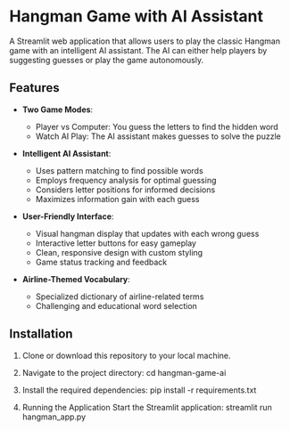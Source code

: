 # Hangman Game with AI Assistant

A Streamlit web application that allows users to play the classic Hangman game with an intelligent AI assistant. The AI can either help players by suggesting guesses or play the game autonomously.

## Features

- **Two Game Modes**:
  - Player vs Computer: You guess the letters to find the hidden word
  - Watch AI Play: The AI assistant makes guesses to solve the puzzle

- **Intelligent AI Assistant**:
  - Uses pattern matching to find possible words
  - Employs frequency analysis for optimal guessing
  - Considers letter positions for informed decisions
  - Maximizes information gain with each guess

- **User-Friendly Interface**:
  - Visual hangman display that updates with each wrong guess
  - Interactive letter buttons for easy gameplay
  - Clean, responsive design with custom styling
  - Game status tracking and feedback

- **Airline-Themed Vocabulary**:
  - Specialized dictionary of airline-related terms
  - Challenging and educational word selection

## Installation

1. Clone or download this repository to your local machine.

2. Navigate to the project directory:
   cd hangman-game-ai

3. Install the required dependencies:
    pip install -r requirements.txt

4. Running the Application
    Start the Streamlit application:
    streamlit run hangman_app.py
